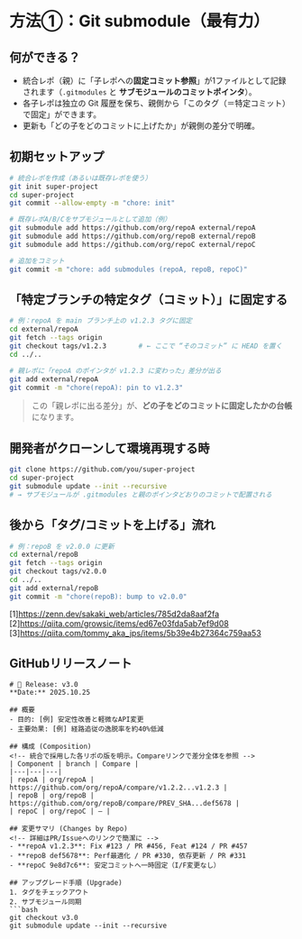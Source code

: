 # 方法①：Git submodule（最有力）

## 何ができる？

* 統合レポ（親）に「子レポへの**固定コミット参照**」が1ファイルとして記録されます（`.gitmodules` と **サブモジュールのコミットポインタ**）。
* 各子レポは独立の Git 履歴を保ち、親側から「このタグ（＝特定コミット）で固定」ができます。
* 更新も「どの子をどのコミットに上げたか」が親側の差分で明確。

## 初期セットアップ

```bash
# 統合レポを作成（あるいは既存レポを使う）
git init super-project
cd super-project
git commit --allow-empty -m "chore: init"

# 既存レポA/B/Cをサブモジュールとして追加（例）
git submodule add https://github.com/org/repoA external/repoA
git submodule add https://github.com/org/repoB external/repoB
git submodule add https://github.com/org/repoC external/repoC

# 追加をコミット
git commit -m "chore: add submodules (repoA, repoB, repoC)"
```

## 「特定ブランチの特定タグ（コミット）」に固定する

```bash
# 例：repoA を main ブランチ上の v1.2.3 タグに固定
cd external/repoA
git fetch --tags origin
git checkout tags/v1.2.3        # ← ここで “そのコミット” に HEAD を置く
cd ../..

# 親レポに「repoA のポインタが v1.2.3 に変わった」差分が出る
git add external/repoA
git commit -m "chore(repoA): pin to v1.2.3"
```

> この「親レポに出る差分」が、**どの子をどのコミットに固定したかの台帳**になります。

## 開発者がクローンして環境再現する時

```bash
git clone https://github.com/you/super-project
cd super-project
git submodule update --init --recursive
# → サブモジュールが .gitmodules と親のポインタどおりのコミットで配置される
```

## 後から「タグ/コミットを上げる」流れ

```bash
# 例：repoB を v2.0.0 に更新
cd external/repoB
git fetch --tags origin
git checkout tags/v2.0.0
cd ../..
git add external/repoB
git commit -m "chore(repoB): bump to v2.0.0"
```

[1]https://zenn.dev/sakaki_web/articles/785d2da8aaf2fa
[2]https://qiita.com/growsic/items/ed67e03fda5ab7ef9d08
[3]https://qiita.com/tommy_aka_jps/items/5b39e4b27364c759aa53

## GitHubリリースノート

```
# 🚀 Release: v3.0
**Date:** 2025.10.25

## 概要
- 目的: [例] 安定性改善と軽微なAPI変更
- 主要効果: [例] 経路追従の逸脱率を約40%低減

## 構成 (Composition)
<!-- 統合で採用した各リポの版を明示。Compareリンクで差分全体を参照 -->
| Component | branch | Compare |
|---|---|---|
| repoA | org/repoA | https://github.com/org/repoA/compare/v1.2.2...v1.2.3 |
| repoB | org/repoB | https://github.com/org/repoB/compare/PREV_SHA...def5678 |
| repoC | org/repoC | — |

## 変更サマリ (Changes by Repo)
<!-- 詳細はPR/Issueへのリンクで簡潔に -->
- **repoA v1.2.3**: Fix #123 / PR #456, Feat #124 / PR #457  
- **repoB def5678**: Perf最適化 / PR #330, 依存更新 / PR #331  
- **repoC 9e8d7c6**: 安定コミットへ一時固定（I/F変更なし）

## アップグレード手順 (Upgrade)
1. タグをチェックアウト
2. サブモジュール同期
```bash
git checkout v3.0
git submodule update --init --recursive

```

